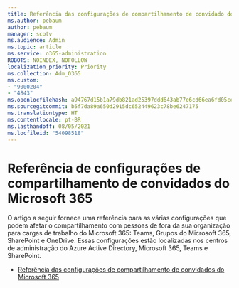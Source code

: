 ```yaml
---
title: Referência das configurações de compartilhamento de convidado do Microsoft 365
ms.author: pebaum
author: pebaum
manager: scotv
ms.audience: Admin
ms.topic: article
ms.service: o365-administration
ROBOTS: NOINDEX, NOFOLLOW
localization_priority: Priority
ms.collection: Adm_O365
ms.custom:
- "9000204"
- "4843"
ms.openlocfilehash: a94767d15b1a79db821ad25397ddd643ab77e6cd66ea6fd05cea55d2e02d3389
ms.sourcegitcommit: b5f7da89a650d2915dc652449623c78be6247175
ms.translationtype: HT
ms.contentlocale: pt-BR
ms.lasthandoff: 08/05/2021
ms.locfileid: "54098518"
---
```

# <a name="microsoft-365-guest-sharing-settings-reference"></a>Referência de configurações de compartilhamento de convidados do Microsoft 365

O artigo a seguir fornece uma referência para as várias configurações que podem afetar o compartilhamento com pessoas de fora da sua organização para cargas de trabalho do Microsoft 365: Teams, Grupos do Microsoft 365, SharePoint e OneDrive. Essas configurações estão localizadas nos centros de administração do Azure Active Directory, Microsoft 365, Teams e SharePoint.

- [Referência das configurações de compartilhamento de convidados do Microsoft 365](https://docs.microsoft.com/microsoft-365/solutions/microsoft-365-guest-settings?view=o365-worldwide)

